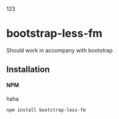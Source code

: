 123

# bootstrap-less-fm

Should work in accompany with bootstrap

## Installation

#### NPM

haha

```bash
npm install bootstrap-less-fm
```
